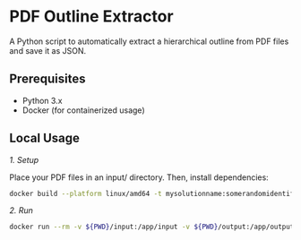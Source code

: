 # PDF Outline Extractor

A Python script to automatically extract a hierarchical outline from PDF files and save it as JSON.

## Prerequisites

-   Python 3.x
-   Docker (for containerized usage)

## Local Usage

*1. Setup*

Place your PDF files in an input/ directory. Then, install dependencies:

```bash
docker build --platform linux/amd64 -t mysolutionname:somerandomidentifier .
```
*2. Run*
```bash
docker run --rm -v ${PWD}/input:/app/input -v ${PWD}/output:/app/output --network none mysolutionname:somerandomidentifier
```
